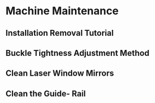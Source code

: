 ﻿---
sidebar_position: 5
sidebar_label: Machine Maintenance
---
# Machine Maintenance
## Installation Removal Tutorial
## Buckle Tightness Adjustment Method
## Clean Laser Window Mirrors
## Clean the Guide- Rail
